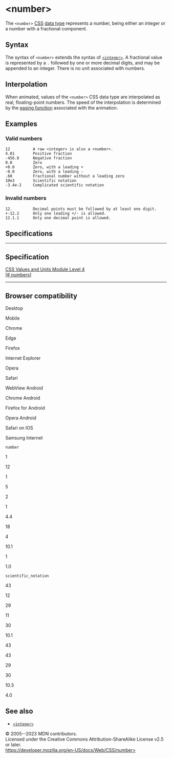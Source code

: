 \<number\>
==========

The `<number>` [CSS](https://developer.mozilla.org/en-US/docs/Web/CSS)
[data type](css_types.md) represents a number, being either an integer or a
number with a fractional component.

Syntax
------

The syntax of `<number>` extends the syntax of [`<integer>`](integer.md). A
fractional value is represented by a `.` followed by one or more decimal
digits, and may be appended to an integer. There is no unit associated
with numbers.

Interpolation
-------------

When animated, values of the `<number>` CSS data type are interpolated
as real, floating-point numbers. The speed of the interpolation is
determined by the [easing function](easing-function.md) associated with the
animation.

Examples
--------

### Valid numbers

```
12          A raw <integer> is also a <number>.
4.01        Positive fraction
-456.8      Negative fraction
0.0         Zero
+0.0        Zero, with a leading +
-0.0        Zero, with a leading -
.60         Fractional number without a leading zero
10e3        Scientific notation
-3.4e-2     Complicated scientific notation
```

### Invalid numbers

```
12.         Decimal points must be followed by at least one digit.
+-12.2      Only one leading +/- is allowed.
12.1.1      Only one decimal point is allowed.
```

Specifications
--------------

  -----------------------------------------------------------------------

Specification
  -----------------------------------------------------------------------

  [CSS Values and Units Module Level 4\
  [\# numbers]](https://drafts.csswg.org/css-values/#numbers)

  -----------------------------------------------------------------------

Browser compatibility
---------------------

Desktop

Mobile

Chrome

Edge

Firefox

Internet Explorer

Opera

Safari

WebView Android

Chrome Android

Firefox for Android

Opera Android

Safari on IOS

Samsung Internet

`number`

1

12

1

5

2

1

4.4

18

4

10.1

1

1.0

`scientific_notation`

43

12

29

11

30

10.1

43

43

29

30

10.3

4.0

See also
--------

- [`<integer>`](integer.md)

© 2005--2023 MDN contributors.\
Licensed under the Creative Commons Attribution-ShareAlike License v2.5
or later.\
https://developer.mozilla.org/en-US/docs/Web/CSS/number>
